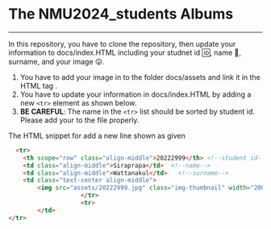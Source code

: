# The NMU2024_students Albums
---
In this repository,  you have to clone the repository, then update your information to docs/index.HTML including your studnet id :id:, name :name_badge:, surname, and your image :stuck_out_tongue:.

1. You have to add your image in to the folder docs/assets and link it in the HTML tag <img>.
2. You have to update your information in docs/index.HTML by adding a new  `<tr>` element as shown below.
3. **BE CAREFUL**: The name in the `<tr>` list should be sorted by student id. Please add your <tr> to the file properly.

The HTML snippet for add a new line shown as given


```html
  <tr>
    <th scope="row" class="align-middle">20222999</th> <!--student id-->
    <td class="align-middle">Siraprapa</td>  <!--name-->
    <td class="align-middle">Wattanakul</td>   <!--surname-->
    <td class="text-center align-middle">
        <img src="assets/20222999.jpg" class="img-thumbnail" width="200px" height="200px" alt="Coco melon">  <!--src file storage location-->
                    </tr>
                    <tr>
        </td>
</tr>
```


